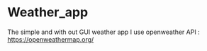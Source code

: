 # Weather_app
The simple and with out GUI weather app
I use openweather API : https://openweathermap.org/ 

